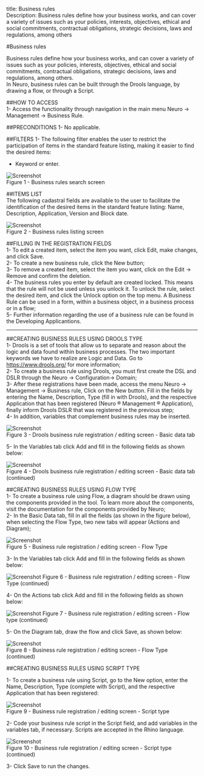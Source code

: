 title: Business rules  
Description: Business rules define how your business works, and can cover a variety of issues such as your policies, interests, objectives, ethical and social commitments, contractual obligations, strategic decisions, laws and regulations, among others  

#Business rules

Business rules define how your business works, and can cover a variety of issues such as your policies, interests, objectives, ethical and social commitments, contractual obligations, strategic decisions, laws and regulations, among others.  
In Neuro, business rules can be built through the Drools language, by drawing a flow, or through a Script.    

##HOW TO ACCESS  
1-	Access the functionality through navigation in the main menu Neuro → Management → Business Rule.    

##PRECONDITIONS
1-	No applicable.  

##FILTERS
1-	The following filter enables the user to restrict the participation of items in the standard feature listing, making it easier to find the desired items:  
-    Keyword or enter.  

![Screenshot](images/business-rule-filter.png)  
Figure 1 - Business rules search screen  

##ITEMS LIST  
The following cadastral fields are available to the user to facilitate the identification of the desired items in the standard feature listing: Name, Description, Application, Version and Block date.  

![Screenshot](images/business-rule-item.png)  
Figure 2 - Business rules listing screen

##FILLING IN THE REGISTRATION FIELDS  
  1- To edit a created item, select the item you want, click Edit, make changes, and click Save.  
  2- To create a new business rule, click the New button;  
  3- To remove a created item, select the item you want, click  on the Edit → Remove and confirm the deletion.  
  4- The business rules you enter by default are created locked. This means that the rule will not be used unless you unlock it. To unlock the rule, select the desired item, and click the Unlock option on the top menu. A Business Rule can be used in a form, within a business object, in a business process or in a flow;  
  5- Further information regarding the use of a business rule can be found in the Developing Applicantions.  

--------------------  

##CREATING BUSINESS RULES USING DROOLS TYPE  
  1- Drools is a set of tools that allow us to separate and reason about the logic and data found within business processes. The two important keywords we have to realize are Logic and Data. Go to https://www.drools.org/ for more information;  
  2- To create a business rule using Drools, you must first create the DSL and DSLR through the Neuro → Configuration→ Domain;  
  3- After these registrations have been made, access the menu Neuro → Management  → Business rule, Click on the New button. Fill in the fields by entering the  Name, Description, Type (fill in with Drools), and the respective Application that has been registered (Neuro ® Management ®  Application), finally inform Drools DSLR that was registered in the previous step;  
  4- In addition, variables that complement business rules may be inserted.  

![Screenshot](images/business-rule-drools.png)  
Figure 3 - Drools business rule registration / editing screen - Basic data tab  

  5- In the Variables tab click Add and fill in the following fields as shown below:

![Screenshot](images/business-rule-variables.png)  
Figure 4 - Drools business rule registration / editing screen - Basic data tab (continued)  

##CREATING BUSINESS RULES USING FLOW TYPE  
  1- To create a business rule using Flow, a diagram should be drawn using the components provided in the tool. To learn more about the components, visit the documentation for the components provided by Neuro;  
  2- In the Basic Data tab, fill in all the fields (as shown in the figure below), when selecting the Flow Type, two new tabs will appear (Actions and Diagram);  

![Screenshot](images/business-rule-flow.png)  
Figure 5 - Business rule registration / editing screen - Flow Type  

  3- In the Variables tab click Add and fill in the following fields as shown below:  

![Screenshot](images/business-rule-flowType.png) 
Figure 6 - Business rule registration / editing screen - Flow Type (continued)  

  4- On the Actions tab click Add and fill in the following fields as shown below:  

![Screenshot](images/business-rule-flowType2.png) 
Figure 7 - Business rule registration / editing screen - Flow type (continued)  

  5- On the Diagram tab, draw the flow and click Save, as shown below:  

![Screenshot](images/business-rule-flowType3.png)  
Figure 8 - Business rule registration / editing screen - Flow Type (continued)  

##CREATING BUSINESS RULES USING SCRIPT TYPE  

  1- To create a business rule using Script, go to the New option, enter the Name, Description, Type (complete with Script), and the respective Application that has been registered:  

![Screenshot](images/business-rule-script.png)  
Figure 9 - Business rule registration / editing screen - Script type  

  2- Code your business rule script in the Script field, and add variables in the variables tab, if necessary. Scripts are accepted in the Rhino language.  

![Screenshot](images/business-rule-script2.png)  
Figure 10 - Business rule registration / editing screen - Script type (continued)  

  3- Click Save to run the changes.  










